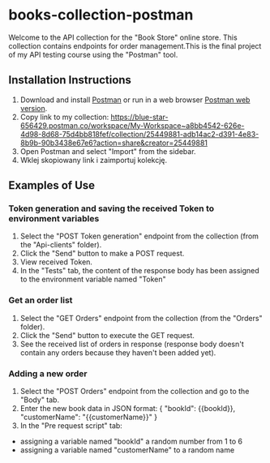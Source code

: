 # books-collection-postman
Welcome to the API collection for the "Book Store" online store. This collection contains endpoints for order management.This is the final project of my API testing course using the "Postman" tool. 
## Installation Instructions
 1. Download and install [Postman](https://www.postman.com/downloads/) or run in a web browser [Postman web version](https://www.postman.com/).
 2. Copy link to my collection: https://blue-star-656429.postman.co/workspace/My-Workspace~a8bb4542-626e-4d98-8d68-75d4bb818fef/collection/25449881-adb14ac2-d391-4e83-8b9b-90b3438e67e6?action=share&creator=25449881
 3. Open Postman and select "Import" from the sidebar.
 4. Wklej skopiowany link i zaimportuj kolekcję.
## Examples of Use
### Token generation and saving the received Token to environment variables
1. Select the "POST Token generation" endpoint from the collection (from the "Api-clients" folder).
2. Click the "Send" button to make a POST request.
3. View received Token.
4. In the "Tests" tab, the content of the response body has been assigned to the environment variable named "Token"
### Get an order list
1. Select the "GET Orders" endpoint from the collection (from the "Orders" folder).
2. Click the "Send" button to execute the GET request.
3. See the received list of orders in response (response body doesn't contain any orders because they haven't been added yet).
### Adding a new order
1. Select the "POST Orders" endpoint from the collection and go to the "Body" tab.
2. Enter the new book data in JSON format:
   {
    "bookId": {{bookId}},
    "customerName": "{{customerName}}"
   }
3. In the "Pre request script" tab:
- assigning a variable named "bookId" a random number from 1 to 6
- assigning a variable named "customerName" to a random name

   
  

